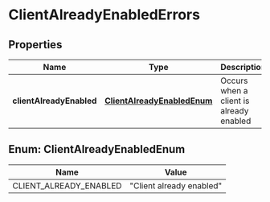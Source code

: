 

# ClientAlreadyEnabledErrors


## Properties

| Name | Type | Description | Notes |
|------------ | ------------- | ------------- | -------------|
|**clientAlreadyEnabled** | [**ClientAlreadyEnabledEnum**](#ClientAlreadyEnabledEnum) | Occurs when a client is already enabled |  [optional] |



## Enum: ClientAlreadyEnabledEnum

| Name | Value |
|---- | -----|
| CLIENT_ALREADY_ENABLED | &quot;Client already enabled&quot; |



